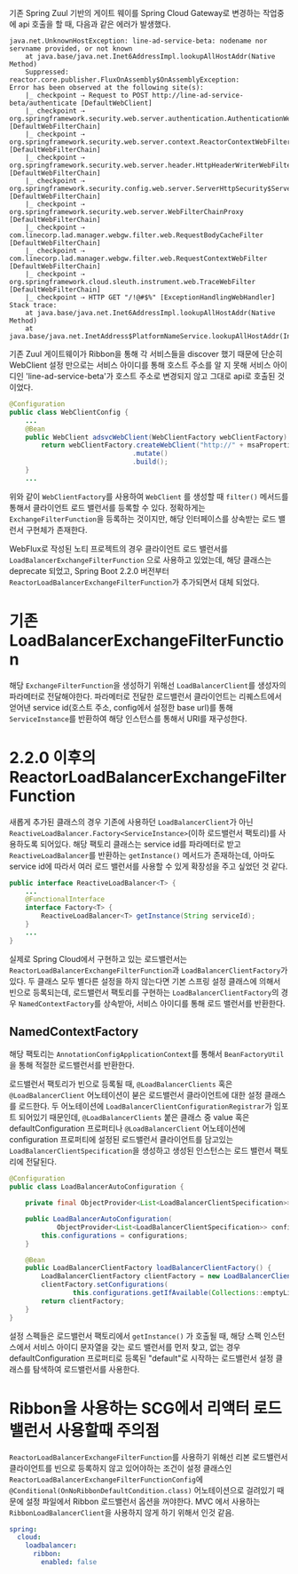 기존 Spring Zuul 기반의 게이트 웨이를 Spring Cloud Gateway로 변경하는 작업중에 api 호출을 할 때, 다음과 같은 에러가 발생했다.

```terminal
java.net.UnknownHostException: line-ad-service-beta: nodename nor servname provided, or not known
    at java.base/java.net.Inet6AddressImpl.lookupAllHostAddr(Native Method)
    Suppressed: reactor.core.publisher.FluxOnAssembly$OnAssemblyException: 
Error has been observed at the following site(s):
    |_ checkpoint ⇢ Request to POST http://line-ad-service-beta/authenticate [DefaultWebClient]
    |_ checkpoint ⇢ org.springframework.security.web.server.authentication.AuthenticationWebFilter [DefaultWebFilterChain]
    |_ checkpoint ⇢ org.springframework.security.web.server.context.ReactorContextWebFilter [DefaultWebFilterChain]
    |_ checkpoint ⇢ org.springframework.security.web.server.header.HttpHeaderWriterWebFilter [DefaultWebFilterChain]
    |_ checkpoint ⇢ org.springframework.security.config.web.server.ServerHttpSecurity$ServerWebExchangeReactorContextWebFilter [DefaultWebFilterChain]
    |_ checkpoint ⇢ org.springframework.security.web.server.WebFilterChainProxy [DefaultWebFilterChain]
    |_ checkpoint ⇢ com.linecorp.lad.manager.webgw.filter.web.RequestBodyCacheFilter [DefaultWebFilterChain]
    |_ checkpoint ⇢ com.linecorp.lad.manager.webgw.filter.web.RequestContextWebFilter [DefaultWebFilterChain]
    |_ checkpoint ⇢ org.springframework.cloud.sleuth.instrument.web.TraceWebFilter [DefaultWebFilterChain]
    |_ checkpoint ⇢ HTTP GET "/!@#$%" [ExceptionHandlingWebHandler]
Stack trace:
    at java.base/java.net.Inet6AddressImpl.lookupAllHostAddr(Native Method)
    at java.base/java.net.InetAddress$PlatformNameService.lookupAllHostAddr(InetAddress.java:932)
```

기존 Zuul 게이트웨이가 Ribbon을 통해 각 서비스들을 discover 했기 때문에 단순히 WebClient 설정 만으로는 서비스 아이디를 통해 호스트 주소를 알 지 못해 서비스 아이디인 'line-ad-service-beta'가 호스트 주소로 변경되지 않고 그대로 api로 호출된 것이었다.

```java
@Configuration
public class WebClientConfig {
    ...
    @Bean
    public WebClient adsvcWebClient(WebClientFactory webClientFactory) {
        return webClientFactory.createWebClient("http://" + msaProperties.getMainService().getServiceId())
                               .mutate()
                               .build();
    }
    ...
```

위와 같이 `WebClientFactory`를 사용하여 `WebClient` 를 생성할 때 `filter()` 메서드를 통해서 클라이언트 로드 밸런서를 등록할 수 있다. 정확하게는 `ExchangeFilterFunction`을 등록하는 것이지만, 해당 인터페이스를 상속받는 로드 밸런서 구현체가 존재한다.

WebFlux로 작성된 노티 프로젝트의 경우 클라이언트 로드 밸런서를 `LoadBalancerExchangeFilterFunction` 으로 사용하고 있었는데, 해당 클래스는 deprecate 되었고, Spring Boot 2.2.0 버전부터 `ReactorLoadBalancerExchangeFilterFunction`가 추가되면서 대체 되었다.

# 기존 LoadBalancerExchangeFilterFunction

해당 `ExchangeFilterFunction`을 생성하기 위해선 `LoadBalancerClient`를 생성자의 파라메터로 전달해야한다. 파라메터로 전달한 로드밸런서 클라이언트는 리퀘스트에서 얻어낸 service id(호스트 주소, config에서 설정한 base url)를 통해 `ServiceInstance`를 반환하여 해당 인스턴스를 통해서 URI를 재구성한다.

# 2.2.0 이후의 ReactorLoadBalancerExchangeFilterFunction

새롭게 추가된 클래스의 경우 기존에 사용하던 `LoadBalancerClient`가 아닌 `ReactiveLoadBalancer.Factory<ServiceInstance>`(이하 로드밸런서 팩토리)를 사용하도록 되어있다. 해당 팩토리 클래스는 service id를 파라메터로 받고 `ReactiveLoadBalancer`를 반환하는 `getInstance()` 메서드가 존재하는데, 아마도 service id에 따라서 여러 로드 밸런서를 사용할 수 있게 확장성을 주고 싶었던 것 같다.

```java
public interface ReactiveLoadBalancer<T> {
    ...
	@FunctionalInterface
	interface Factory<T> {
		ReactiveLoadBalancer<T> getInstance(String serviceId);
	}
    ...
}
```

실제로 Spring Cloud에서 구현하고 있는 로드밸런서는 `ReactorLoadBalancerExchangeFilterFunction`과 `LoadBalancerClientFactory`가 있다. 두 클래스 모두 별다른 설정을 하지 않는다면 기본 스프링 설정 클래스에 의해서 빈으로 등록되는데, 로드밸런서 팩토리를 구현하는 `LoadBalancerClientFactory`의 경우 `NamedContextFactory`를 상속받아, 서비스 아이디를 통해 로드 밸런서를 반환한다.

## NamedContextFactory

해당 팩토리는 `AnnotationConfigApplicationContext`를 통해서 `BeanFactoryUtil`을 통해 적절한 로드밸런서를 반환한다.


로드밸런서 팩토리가 빈으로 등록될 때, `@LoadBalancerClients` 혹은 `@LoadBalancerClient` 어노테이션이 붇은 로드밸런서 클라이언트에 대한 설정 클래스를 로드한다. 두 어노테이션에 `LoadBalancerClientConfigurationRegistrar`가 임포트 되어있기 때문인데, `@LoadBalancerClients` 붙은 클래스 중 value 혹은 defaultConfiguration 프로퍼티나 `@LoadBalancerClient` 어노테이션에 configuration 프로퍼티에 설정된 로드밸런서 클라이언트를 담고있는 `LoadBalancerClientSpecification`을 생성하고 생성된 인스턴스는 로드 밸런서 팩토리에 전달된다.

```java
@Configuration
public class LoadBalancerAutoConfiguration {

	private final ObjectProvider<List<LoadBalancerClientSpecification>> configurations;

	public LoadBalancerAutoConfiguration(
			ObjectProvider<List<LoadBalancerClientSpecification>> configurations) {
		this.configurations = configurations;
	}

	@Bean
	public LoadBalancerClientFactory loadBalancerClientFactory() {
		LoadBalancerClientFactory clientFactory = new LoadBalancerClientFactory();
		clientFactory.setConfigurations(
				this.configurations.getIfAvailable(Collections::emptyList));
		return clientFactory;
	}
}
```

설정 스펙들은 로드밸런서 팩토리에서 `getInstance()` 가 호출될 때, 해당 스펙 인스턴스에서 서비스 아이디 문자열을 갖는 로드 밸런서를 먼저 찾고, 없는 경우 defaultConfiguration 프로퍼티로 등록된 "default"로 시작하는 로드밸런서 설정 클래스를 탐색하여 로드밸런서를 사용한다.

# Ribbon을 사용하는 SCG에서 리액터 로드 밸런서 사용할때 주의점

`ReactorLoadBalancerExchangeFilterFunction`를 사용하기 위해선 리본 로드밸런서 클라이언트를 빈으로 등록하지 않고 있어야하는 조건이 설정 클래스인 `ReactorLoadBalancerExchangeFilterFunctionConfig`에 `@Conditional(OnNoRibbonDefaultCondition.class)` 어노테이션으로 걸려있기 때문에 설정 파일에서 Ribbon 로드밸런서 옵션을 꺼야한다. MVC 에서 사용하는 `RibbonLoadBalancerClient`을 사용하지 않게 하기 위해서 인것 같음.

```yml
spring:
  cloud:
    loadbalancer:
      ribbon:
        enabled: false
```
